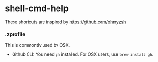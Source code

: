 # shell-cmd-help
These shortcuts are inspired by https://github.com/ohmyzsh

### .zprofile
This is commontly used by OSX.
- Github CLI: You need `gh` installed. For OSX users, use `brew install gh`.
